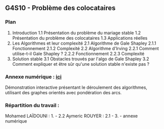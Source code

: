 ## G4S10 - Problème des colocataires

### Plan

1. Introduction
   1.1 Présentation du problème du mariage stable
   1.2 Présentation du problème des colocataires
   1.3 Applications réelles
1. Les Algorithmes et leur complexité
   2.1 Algorithme de Gale Shapley
   2.1.1 Fonctionnement
   2.1.2 Complexité
   2.2 Algorithme d'Irving
   2.2.1 Comment utilise-t-il Gale Shapley ?
   2.2.2 Fonctionnement
   2.2.3 Complexité
1. Solution stable
   3.1 Obstacles trouvés par l'algo de Gale Shapley
   3.2 Comment expliquer et être sûr qu'une solution stable n'existe pas ?

### Annexe numérique : [ici](https://docs.google.com/presentation/d/12gVfTqXWskSEo31JIrgMDtM8NyO91mQGmD2sAJUlm2U/edit?usp=sharing)

Démonstration interactive présentant le déroulement des algorithmes,
utilisant des graphes orientés avec pondération des arcs.

### Répartition du travail :

Mohamed LAÏDOUNI : 1. - 2.2
Aymeric ROUYER : 2.1 - 3. - annexe numérique
